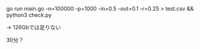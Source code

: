 go run main.go -n=100000 -p=1000 -in=0.5 -out=0.1 -r=0.25 > test.csv && python3 check.py

-> 126Gbでは足りない

30分？